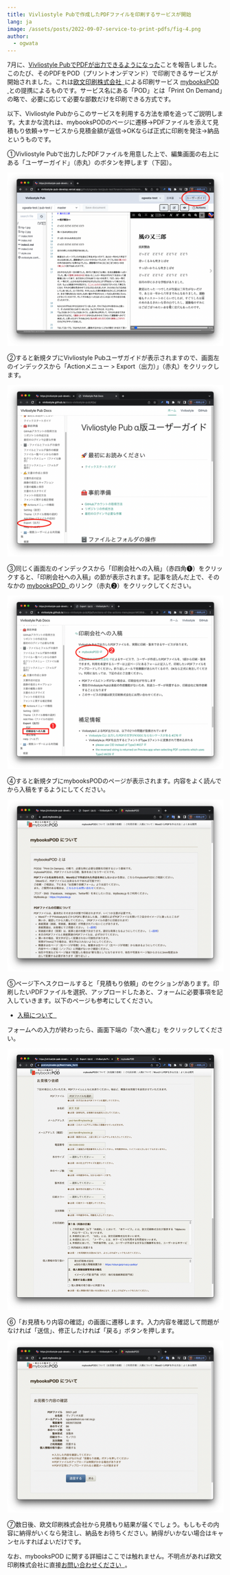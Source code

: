 ```yaml
---
title: Vivliostyle Pubで作成したPDFファイルを印刷するサービスが開始
lang: ja
image: /assets/posts/2022-09-07-service-to-print-pdfs/fig-4.png
author:
  - ogwata
---
```



7月に、[Vivliostyle PubでPDFが出力できるようになった](http://127.0.0.1:4000/ja/blog/2022/07/28/vivliostyle-pub-now-exports-pdf-files/)ことを報告しました。このたび、そのPDFをPOD（プリントオンデマンド）で印刷できるサービスが開始されました。これは[欧文印刷株式会社  <i class="fas fa-external-link-alt"></i>](https://obun.jp/)による印刷サービス [mybooksPOD  <i class="fas fa-external-link-alt"></i>](https://pod.mybooks.jp/)との提携によるものです。サービス名にある「POD」とは「Print On Demand」の略で、必要に応じて必要な部数だけを印刷できる方式です。

以下、Vivliostyle Pubからこのサービスを利用する方法を順を追ってご説明します。大まかな流れは、mybooksPODのページに遷移→PDFファイルを添えて見積もり依頼→サービスから見積金額が返信→OKならば正式に印刷を発注→納品というものです。

①Vivliostyle Pubで出力したPDFファイルを用意した上で、編集画面の右上にある「ユーザーガイド」（赤丸）のボタンを押します（下図）。

[![ユーザーガイド」（赤丸）のボタン](/assets/posts/2022-09-07-service-to-print-pdfs/fig-1.png)](/assets/posts/2022-09-07-service-to-print-pdfs/fig-1.png)

②すると新規タブにVivliostyle Pubユーザガイドが表示されますので、画面左のインデックスから「Actionメニュー > Export（出力）」（赤丸）をクリックします。

[![Actionメニュー > Export（出力）](/assets/posts/2022-09-07-service-to-print-pdfs/fig-2.png)](/assets/posts/2022-09-07-service-to-print-pdfs/fig-2.png)

③同じく画面左のインデックスから「印刷会社への入稿」（赤四角❶）をクリックすると、「印刷会社への入稿」の節が表示されます。記事を読んだ上で、そのなかの [mybooksPOD  <i class="fas fa-external-link-alt"></i>](https://pod.mybooks.jp/)のリンク（赤丸❷）をクリックしてください。

[![mybooksPODのリンク](/assets/posts/2022-09-07-service-to-print-pdfs/fig-3.png)](/assets/posts/2022-09-07-service-to-print-pdfs/fig-3.png)

④すると新規タブにmybooksPODのページが表示されます。内容をよく読んでから入稿をするようにしてください。

[![mybooksPOD](/assets/posts/2022-09-07-service-to-print-pdfs/fig-4.png)](/assets/posts/2022-09-07-service-to-print-pdfs/fig-4.png)

⑤ページ下へスクロールすると「見積もり依頼」のセクションがあります。印刷したいPDFファイルを選択、アップロードしたあと、フォームに必要事項を記入していきます。以下のページも参考にしてください。

- [入稿について  <i class="fas fa-external-link-alt"></i>](https://pod.mybooks.jp/other/apply.html)

フォームへの入力が終わったら、画面下端の「次へ進む」をクリックしてください。

[![見積もり依頼](/assets/posts/2022-09-07-service-to-print-pdfs/fig-5.png)](/assets/posts/2022-09-07-service-to-print-pdfs/fig-5.png)

⑥「お見積もり内容の確認」の画面に遷移します。入力内容を確認して問題がなければ「送信」、修正したければ「戻る」ボタンを押します。

[![お見積もり内容の確認](/assets/posts/2022-09-07-service-to-print-pdfs/fig-6.png)](/assets/posts/2022-09-07-service-to-print-pdfs/fig-6.png)

⑦数日後、欧文印刷株式会社から見積もり結果が届くでしょう。もしもその内容に納得がいくなら発注し、納品をお待ちください。納得がいかない場合はキャンセルすればよいだけです。

なお、mybooksPOD に関する詳細はここでは触れません。不明点があれば欧文印刷株式会社に直接[お問い合わせください  <i class="fas fa-external-link-alt"></i>](https://otoiawase.jp/do/public/form/mybooks/1)。